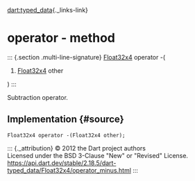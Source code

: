 [dart:typed\_data](../../dart-typed_data/dart-typed_data-library){._links-link}

operator - method
=================

::: {.section .multi-line-signature}
[Float32x4](../float32x4-class) operator -(

1.  [Float32x4](../float32x4-class) other

)
:::

Subtraction operator.

Implementation {#source}
--------------

``` {.language-dart data-language="dart"}
Float32x4 operator -(Float32x4 other);
```

::: {._attribution}
© 2012 the Dart project authors\
Licensed under the BSD 3-Clause \"New\" or \"Revised\" License.\
<https://api.dart.dev/stable/2.18.5/dart-typed_data/Float32x4/operator_minus.html>
:::
